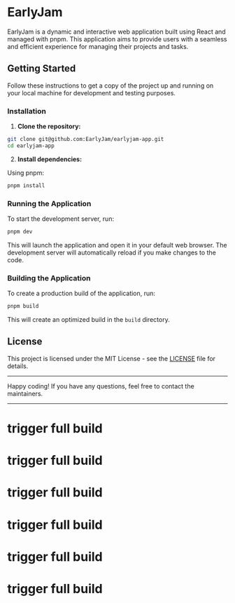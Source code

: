 # EarlyJam

EarlyJam is a dynamic and interactive web application built using React and managed with pnpm. This application aims to provide users with a seamless and efficient experience for managing their projects and tasks.

## Getting Started

Follow these instructions to get a copy of the project up and running on your local machine for development and testing purposes.

### Installation

1. **Clone the repository:**

```bash
git clone git@github.com:EarlyJam/earlyjam-app.git
cd earlyjam-app
```

2. **Install dependencies:**

Using pnpm:

```bash
pnpm install
```

### Running the Application

To start the development server, run:

```bash
pnpm dev
```

This will launch the application and open it in your default web browser. The development server will automatically reload if you make changes to the code.

### Building the Application

To create a production build of the application, run:

```bash
pnpm build
```

This will create an optimized build in the `build` directory.

## License

This project is licensed under the MIT License - see the [LICENSE](LICENSE) file for details.

---

Happy coding! If you have any questions, feel free to contact the maintainers.

---
# trigger full build
# trigger full build
# trigger full build
# trigger full build
# trigger full build
# trigger full build
